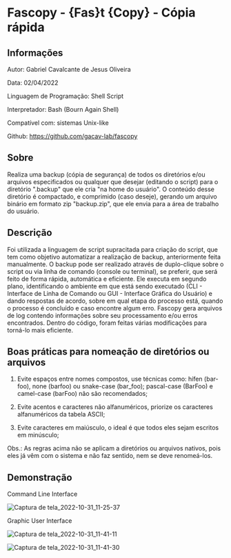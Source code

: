 # Fascopy - {Fas}t {Copy} - Cópia rápida

## Informações

Autor: Gabriel Cavalcante de Jesus Oliveira

Data: 02/04/2022

Linguagem de Programação: Shell Script

Interpretador: Bash (Bourn Again Shell)

Compatível com: sistemas Unix-like

Github: https://github.com/gacav-lab/fascopy

## Sobre

Realiza uma backup (cópia de segurança) de todos os diretórios e/ou arquivos especificados ou qualquer que desejar (editando o script) para o diretório ".backup" que ele cria "na home do usuário". O conteúdo desse diretório é compactado, e comprimido (caso deseje), gerando um arquivo binário em formato zip "backup.zip", que ele envia para a área de trabalho do usuário.

## Descrição

Foi utilizada a linguagem de script supracitada para criação do script, que tem como objetivo automatizar a realização de backup, anteriormente feita manualmente. O backup pode ser realizado através de duplo-clique sobre o script ou via linha de comando (console ou terminal), se preferir, que será feito de forma rápida, automática e eficiente. Ele executa em segundo plano, identificando o ambiente em que está sendo executado (CLI - Interface de Linha de Comando ou GUI - Interface Gráfica do Usuário) e dando respostas de acordo, sobre em qual etapa do processo está, quando o processo é concluído e caso encontre algum erro. Fascopy gera arquivos de log contendo informações sobre seu processamento e/ou erros encontrados. Dentro do código, foram feitas várias modificações para torná-lo mais eficiente.

## Boas práticas para nomeação de diretórios ou arquivos

1. Evite espaços entre nomes compostos, use técnicas como: hífen (bar-foo), none (barfoo) ou snake-case (bar_foo); pascal-case (BarFoo) e
camel-case (barFoo) não são recomendados;

2. Evite acentos e caracteres não alfanuméricos, priorize os caracteres alfanuméricos da tabela ASCII;

3. Evite caracteres em maiúsculo, o ideal é que todos eles sejam escritos em minúsculo;

Obs.: As regras acima não se aplicam a diretórios ou arquivos nativos, pois eles já vêm com o sistema e não faz sentido, nem se deve
renomeá-los.

## Demonstração

Command Line Interface

![Captura de tela_2022-10-31_11-25-37](https://user-images.githubusercontent.com/94535032/199032072-cbb2218e-be6a-4ff1-bab2-cf4e1cd61ec6.png)

Graphic User Interface

![Captura de tela_2022-10-31_11-41-11](https://user-images.githubusercontent.com/94535032/199035663-34c3f47e-9b00-4b45-be0f-f42529aefb98.png)

![Captura de tela_2022-10-31_11-41-30](https://user-images.githubusercontent.com/94535032/199035838-31a9ab51-e53d-4f82-8007-96a544166555.png)
